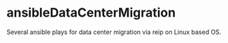 # ansibleDataCenterMigration

Several ansible plays for data center migration via reip on Linux based OS.
